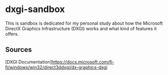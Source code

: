 # dxgi-sandbox
This is sandbox is dedicated for my personal study about how the Microsoft DirectX Graphics Infrastructure (DXGI) works and what kind of features it offers.

## Sources

[DXGI Documentation]https://docs.microsoft.com/fi-fi/windows/win32/direct3ddxgi/dx-graphics-dxgi
